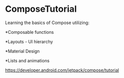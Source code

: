 # ComposeTutorial

Learning the basics of Compose utilizing:

 *Composable functions

 *Layouts - UI hierarchy

 *Material Design

 *Lists and animations
  
 
https://developer.android.com/jetpack/compose/tutorial
